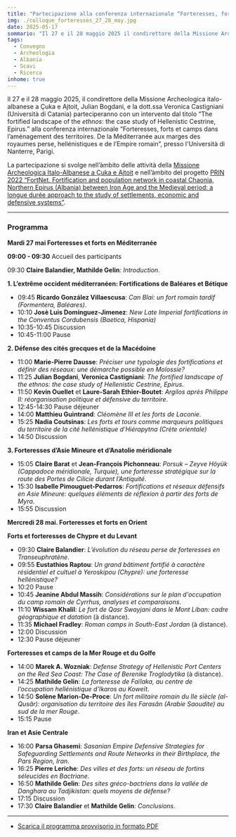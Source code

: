 ```yaml
---
title: "Partecipazione alla conferenza internazionale “Forteresses, forts et camps dans l’aménagement des territoires. De la Méditerranée aux marges des royaumes perse, hellénistiques e de l’Empire romain”"
img: ./colloque_forteresses_27_28_may.jpg
date: 2025-05-17
sommario: "Il 27 e il 28 maggio 2025 il condirettore della Missione Archeologica italo-albanese a Çuka e Ajtoit parteciperà con una comunicazione alla conferenza internazionale “Forteresses, forts et camps dans l’aménagement des territoires” presso l'Università di Nanterre, Parigi."
tags:
  - Convegno
  - Archeologia
  - Albania
  - Scavi
  - Ricerca
inhome: true
---
```


Il 27 e il 28 maggio 2025, il condirettore della Missione Archeologica italo-albanese a Çuka e Ajtoit, Julian Bogdani, e la dott.ssa Veronica Castigniani (Università di Catania) parteciperanno con un intervento dal titolo “The fortified landscape of the _ethnos_: the case study of Hellenistic Cestrine, Epirus.” alla conferenza internazionale “Forteresses, forts et camps dans l’aménagement des territoires. De la Méditerranée aux marges des royaumes perse, hellénistiques e de l’Empire romain”, presso l'Università di Nanterre, Parigi.

La partecipazione si svolge nell’àmbito delle attività della [Missione Archeologica Italo-Albanese a Çuka e Ajtoit](https://lad.saras.uniroma1.it/ricerca/missione-archeologica-sapienza-a-cuka-e-ajtoit-albania/) e nell’àmbito del progetto [PRIN 2022 “FortNet. Fortification and population network in coastal Chaonia, Northern Epirus (Albania) between Iron Age and the Medieval period: a longue durée approach to the study of settlements, economic and defensive systems”](https://lad.saras.uniroma1.it/ricerca/fortnet-project-prin-2022/).

---

### Programma

**Mardi 27 mai Forteresses et forts en Méditerranée**

**09:00 - 09:30** Accueil des participants

09:30 **Claire Balandier, Mathilde Gelin**: _Introduction_.

**1. L’extrême occident méditerranéen: Fortifications de Baléares et Bétique**  
- 09:45 **Ricardo González Villaescusa**: _Can Blai: un fort romain tardif (Formentera, Baléares)_.
- 10:10 **Josè Luis Dominguez-Jimenez**: _New Late Imperial fortifications in the Conventus Cordubensis (Baetica, Hispania)_
- 10:35-10:45 Discussion
- 10:45-11:00 Pause

**2. Défense des cités grecques et de la Macédoine**  
- 11:00 **Marie-Pierre Dausse**: _Préciser une typologie des fortifications et définir des réseaux: une démarche possible en Molossie?_
- 11:25 **Julian Bogdani**, **Veronica Castigniani**: _The fortified landscape of the ethnos: the case study of Hellenistic Cestrine, Epirus._
- 11:50 **Kevin Ouellet** et **Laure-Sarah Ethier-Boutet**: _Argilos après Philippe II: réorganisation politique et défensive du territoire_.
- 12:45-14:30 Pause déjeuner
- 14:00 **Matthieu Guintrand**: _Cléomène III et les forts de Laconie_.
- 15:25 **Nadia Coutsinas**: _Les forts et tours comme marqueurs politiques du territoire de la cité hellénistique d’Hiérapytna (Crète orientale)_
- 14:50 Discussion

**3. Forteresses d’Asie Mineure et d’Anatolie méridionale**
- 15:05 **Claire Barat** et **Jean-François Pichonneau**: _Porsuk – Zeyve Höyük (Cappadoce méridionale, Turquie), une forteresse stratégique sur la route des Portes de Cilicie durant l’Antiquité_.
- 15:30 **Isabelle Pimouguet-Pedarros**: _Fortifications et réseaux défensifs en Asie Mineure: quelques éléments de réflexion à partir des forts de Myra_.
- 15:55 Discussion

**Mercredi 28 mai. Forteresses et forts en Orient**

**Forts et forteresses de Chypre et du Levant**
- 09:30 **Claire Balandier**: _L’évolution du réseau perse de forteresses en Transeuphratène_.
- 09:55 **Eustathios Raptou**: _Un grand bâtiment fortifié à caractère résidentiel et cultuel à Yeroskipou (Chypre): une forteresse hellénistique?_
- 10:20 Pause
- 10:45 **Jeanine Abdul Massih**: _Considérations sur le plan d'occupation du camp romain de Cyrrhus, analyses et comparaisons_.
- 11:10 **Wissam Khalil**: _Le fort de Qasr Swayjani dans le Mont Liban: cadre géographique et datation_ (à distance).
- 11:35 **Michael Fradley**: _Roman camps in South-East Jordan_ (à distance).
- 12:00 Discussion
- 12:30 Pause déjeuner

**Forteresses et camps de la Mer Rouge et du Golfe**
- 14:00 **Marek A. Wozniak**: _Defense Strategy of Hellenistic Port Centers on the Red Sea Coast: The Case of Berenike Troglodytika_ (à distance).
- 14:25 **Mathilde Gelin**: _La forteresse de Faïlaka, au centre de l’occupation hellénistique d’Ikaros au Koweït_.
- 14:50 **Solène Marion-De-Proce**: _Un fort militaire romain du IIe siècle (al-Qusâr): organisation du territoire des îles Farasân (Arabie Saoudite) au sud de la mer Rouge_.
- 15:15 Pause

**Iran et Asie Centrale**
- 16:00 **Parsa Ghasemi**: _Sasanian Empire Defensive Strategies for Safeguarding Settlements and Route Networks in their Birthplace, the Pars Region, Iran_.
- 16:25 **Pierre Leriche**: _Des villes et des forts: un réseau de fortins séleucides en Bactriane_.
- 16:50 **Mathilde Gelin**: _Des sites gréco-bactriens dans la vallée de Danghara au Tadjikistan: quels moyens de défense?_
- 17:15 Discussion
- 17:30 **Claire Balandier** et **Mathilde Gelin**: _Conclusions_.

---

- [Scarica il programma provvisorio in formato PDF](./colloque_forteresses_27_28_may.pdf)